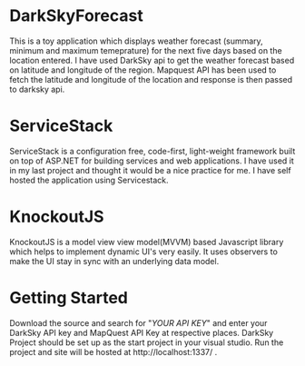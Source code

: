 # DarkSkyForecast

This is a toy application which displays weather forecast (summary, minimum and maximum temeprature) for the next five days based on the location entered. 
I have used DarkSky api to get the weather forecast based on latitude and longitude of the region. 
Mapquest API has been used to fetch the latitude and longitude of the location and response is then passed to darksky api.

# ServiceStack
ServiceStack is a configuration free, code-first, light-weight framework built on top of ASP.NET for building services and web applications. I have used it in my last project and thought it would be a nice practice for me. I have self hosted the application using Servicestack.

# KnockoutJS
KnockoutJS is a model view view model(MVVM) based Javascript library which helps to implement dynamic UI's very easily. It uses observers to make the UI stay in sync with an underlying data model.

# Getting Started
Download the source and search for "*YOUR API KEY*" and enter your DarkSky API key and MapQuest API Key at respective places. 
DarkSky Project should be set up as the start project in your visual studio.
Run the project and site will be hosted at http://localhost:1337/ .


